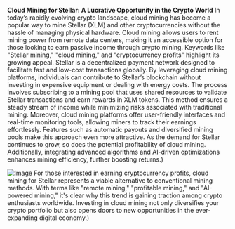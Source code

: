 **Cloud Mining for Stellar: A Lucrative Opportunity in the Crypto World**
In today’s rapidly evolving crypto landscape, cloud mining has become a popular way to mine Stellar (XLM) and other cryptocurrencies without the hassle of managing physical hardware. Cloud mining allows users to rent mining power from remote data centers, making it an accessible option for those looking to earn passive income through crypto mining. Keywords like "Stellar mining," "cloud mining," and "cryptocurrency profits" highlight its growing appeal.
Stellar is a decentralized payment network designed to facilitate fast and low-cost transactions globally. By leveraging cloud mining platforms, individuals can contribute to Stellar’s blockchain without investing in expensive equipment or dealing with energy costs. The process involves subscribing to a mining pool that uses shared resources to validate Stellar transactions and earn rewards in XLM tokens. This method ensures a steady stream of income while minimizing risks associated with traditional mining.
Moreover, cloud mining platforms offer user-friendly interfaces and real-time monitoring tools, allowing miners to track their earnings effortlessly. Features such as automatic payouts and diversified mining pools make this approach even more attractive. As the demand for Stellar continues to grow, so does the potential profitability of cloud mining. Additionally, integrating advanced algorithms and AI-driven optimizations enhances mining efficiency, further boosting returns.)

![Image](https://github.com/user-attachments/assets/4a25d116-2220-4385-b08e-f287af8fcbc4)
For those interested in earning cryptocurrency profits, cloud mining for Stellar represents a viable alternative to conventional mining methods. With terms like "remote mining," "profitable mining," and "AI-powered mining," it's clear why this trend is gaining traction among crypto enthusiasts worldwide. Investing in cloud mining not only diversifies your crypto portfolio but also opens doors to new opportunities in the ever-expanding digital economy.)

